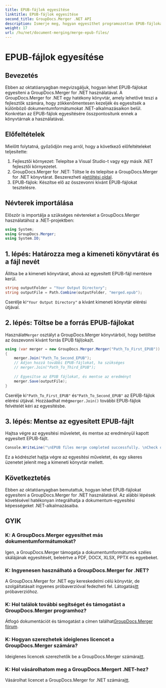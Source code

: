 ```yaml
---
title: EPUB-fájlok egyesítése
linktitle: EPUB-fájlok egyesítése
second_title: GroupDocs.Merger .NET API
description: Ismerje meg, hogyan egyesíthet programozottan EPUB-fájlokat a GroupDocs.Merger for .NET használatával. Kövesse lépésről lépésre bemutató oktatóanyagunkat.
weight: 17
url: /hu/net/document-merging/merge-epub-files/
---
```


# EPUB-fájlok egyesítése

## Bevezetés
Ebben az oktatóanyagban megvizsgáljuk, hogyan lehet EPUB-fájlokat egyesíteni a GroupDocs.Merger for .NET használatával. A GroupDocs.Merger for .NET egy hatékony könyvtár, amely lehetővé teszi a fejlesztők számára, hogy zökkenőmentesen kezeljék és egyesítsék a különböző dokumentumformátumokat .NET-alkalmazásaikon belül. Konkrétan az EPUB-fájlok egyesítésére összpontosítunk ennek a könyvtárnak a használatával.
## Előfeltételek
Mielőtt folytatná, győződjön meg arról, hogy a következő előfeltételeket teljesítette:
1. Fejlesztői környezet: Telepítse a Visual Studio-t vagy egy másik .NET fejlesztői környezetet.
2.  GroupDocs.Merger for .NET: Töltse le és telepítse a GroupDocs.Merger for .NET könyvtárat. Beszerezheti a[letöltési oldal](https://releases.groupdocs.com/merger/net/).
3. EPUB-fájlok: Készítse elő az összevonni kívánt EPUB-fájlokat tesztelésre.

## Névterek importálása
Először is importálja a szükséges névtereket a GroupDocs.Merger használatához a .NET-projektben:
```csharp
using System; 
using GroupDocs.Merger;
using System.IO;
```
## 1. lépés: Határozza meg a kimeneti könyvtárat és a fájl nevét
Állítsa be a kimeneti könyvtárat, ahová az egyesített EPUB-fájl mentésre kerül.
```csharp
string outputFolder = "Your Output Directory";
string outputFile = Path.Combine(outputFolder, "merged.epub");
```
 Cserélje ki`"Your Output Directory"` a kívánt kimeneti könyvtár elérési útjával.
## 2. lépés: Töltse be a forrás EPUB-fájlokat
 Használat`Merger` osztályt a GroupDocs.Merger könyvtárból, hogy betöltse az összevonni kívánt forrás EPUB fájl(oka)t.
```csharp
using (var merger = new GroupDocs.Merger.Merger("Path_To_First_EPUB"))
{
    merger.Join("Path_To_Second_EPUB");
    // Adjon hozzá további EPUB-fájlokat, ha szükséges
    // merger.Join("Path_To_Third_EPUB");
    
    // Egyesítse az EPUB fájlokat, és mentse az eredményt
    merger.Save(outputFile);
}
```
 Cserélje ki`"Path_To_First_EPUB"` és`"Path_To_Second_EPUB"` az EPUB-fájlok elérési útjával. Hozzáadhat még`merger.Join()` további EPUB-fájlok felvételét kéri az egyesítésbe.
## 3. lépés: Mentse az egyesített EPUB-fájlt
Hajtsa végre az egyesítési műveletet, és mentse az eredményül kapott egyesített EPUB-fájlt.
```csharp
Console.WriteLine("\nEPUB files merge completed successfully. \nCheck output in {0}", outputFolder);
```
Ez a kódrészlet hajtja végre az egyesítési műveletet, és egy sikeres üzenetet jelenít meg a kimeneti könyvtár mellett.

## Következtetés
Ebben az oktatóanyagban bemutattuk, hogyan lehet EPUB-fájlokat egyesíteni a GroupDocs.Merger for .NET használatával. Az alábbi lépések követésével hatékonyan integrálhatja a dokumentum-egyesítési képességeket .NET-alkalmazásaiba.

## GYIK
### K: A GroupDocs.Merger egyesíthet más dokumentumformátumokat?
Igen, a GroupDocs.Merger támogatja a dokumentumformátumok széles skálájának egyesítését, beleértve a PDF, DOCX, XLSX, PPTX és egyebeket.
### K: Ingyenesen használható a GroupDocs.Merger for .NET?
 A GroupDocs.Merger for .NET egy kereskedelmi célú könyvtár, de szolgáltatásait ingyenes próbaverzióval fedezheti fel. Látogatás[itt](https://releases.groupdocs.com/) próbaverzióhoz.
### K: Hol találok további segítséget és támogatást a GroupDocs.Merger programhoz?
 Átfogó dokumentációt és támogatást a címen találhat[GroupDocs.Merger fórum](https://forum.groupdocs.com/c/merger/32).
### K: Hogyan szerezhetek ideiglenes licencet a GroupDocs.Merger számára?
 Ideiglenes licencek szerezhetők be a GroupDocs.Merger számára[itt](https://purchase.groupdocs.com/temporary-license/).
### K: Hol vásárolhatom meg a GroupDocs.Mergert .NET-hez?
 Vásárolhat licencet a GroupDocs.Merger for .NET számára[itt](https://purchase.groupdocs.com/buy).